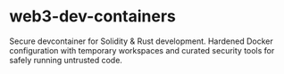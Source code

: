 # web3-dev-containers
Secure devcontainer for Solidity &amp; Rust development. Hardened Docker configuration with temporary workspaces and curated security tools for safely running untrusted code.
